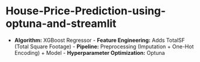 # House-Price-Prediction-using-optuna-and-streamlit
- **Algorithm:** XGBoost Regressor   - **Feature Engineering:** Adds TotalSF (Total Square Footage)   - **Pipeline:** Preprocessing (Imputation + One-Hot Encoding) + Model   - **Hyperparameter Optimization:** Optuna  
